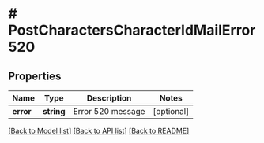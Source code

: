 # # PostCharactersCharacterIdMailError520

## Properties

Name | Type | Description | Notes
------------ | ------------- | ------------- | -------------
**error** | **string** | Error 520 message | [optional] 

[[Back to Model list]](../../README.md#documentation-for-models) [[Back to API list]](../../README.md#documentation-for-api-endpoints) [[Back to README]](../../README.md)


